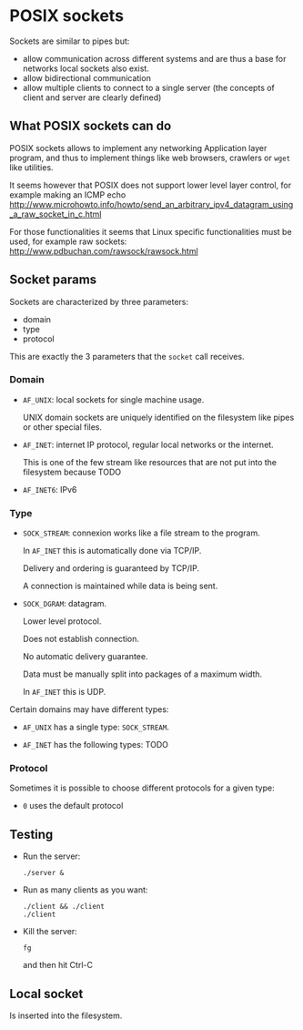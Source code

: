 # POSIX sockets

Sockets are similar to pipes but:

- allow communication across different systems and are thus a base for networks local sockets also exist.
- allow bidirectional communication
- allow multiple clients to connect to a single server (the concepts of client and server are clearly defined)

## What POSIX sockets can do

POSIX sockets allows to implement any networking Application layer program, and thus to implement things like web browsers, crawlers or `wget` like utilities.

It seems however that POSIX does not support lower level layer control, for example making an ICMP echo <http://www.microhowto.info/howto/send_an_arbitrary_ipv4_datagram_using_a_raw_socket_in_c.html>

For those functionalities it seems that Linux specific functionalities must be used, for example raw sockets: <http://www.pdbuchan.com/rawsock/rawsock.html>

## Socket params

Sockets are characterized by three parameters:

- domain
- type
- protocol

This are exactly the 3 parameters that the `socket` call receives.

### Domain

-   `AF_UNIX`: local sockets for single machine usage.

    UNIX domain sockets are uniquely identified on the filesystem like pipes or other special files.

-   `AF_INET`: internet IP protocol, regular local networks or the internet.

    This is one of the few stream like resources that are not put into the filesystem because TODO

-   `AF_INET6`: IPv6

### Type

-   `SOCK_STREAM`: connexion works like a file stream to the program.

    In `AF_INET` this is automatically done via TCP/IP.

    Delivery and ordering is guaranteed by TCP/IP.

    A connection is maintained while data is being sent.

-   `SOCK_DGRAM`: datagram.

    Lower level protocol.

    Does not establish connection.

    No automatic delivery guarantee.

    Data must be manually split into packages of a maximum width.

    In `AF_INET` this is UDP.

Certain domains may have different types:

- `AF_UNIX` has a single type: `SOCK_STREAM`.

- `AF_INET` has the following types: TODO

### Protocol

Sometimes it is possible to choose different protocols for a given type:

- `0` uses the default protocol

## Testing

-   Run the server:

        ./server &

-   Run as many clients as you want:

        ./client && ./client
        ./client

-   Kill the server:

        fg

    and then hit Ctrl-C

## Local socket

Is inserted into the filesystem.
